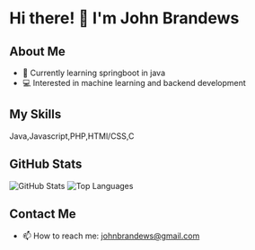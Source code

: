 # Hi there! 👋 I'm John Brandews 

## About Me
- 🌱 Currently learning springboot in java
- 💻 Interested in  machine learning and backend development
  

## My Skills
Java,Javascript,PHP,HTMl/CSS,C

## GitHub Stats
![GitHub Stats](https://github-readme-stats.vercel.sh/api?username=lilbendy&show_icons=true&theme=radical)
![Top Languages](https://github-readme-stats.vercel.sh/api/top-langs/?username=lilbendy&layout=compact&theme=radical)

## Contact Me
- 📫 How to reach me: johnbrandews@gmail.com
